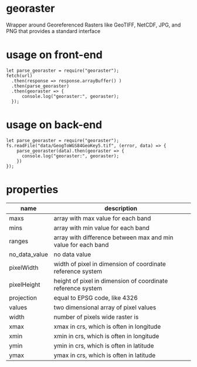 # georaster
Wrapper around Georeferenced Rasters like GeoTIFF, NetCDF, JPG, and PNG that provides a standard interface

# usage on front-end
```
let parse_georaster = require("georaster");
fetch(url)
  .then(response => response.arrayBuffer() )
  .then(parse_georaster)
  .then(georaster => {
      console.log("georaster:", georaster);
  });
```

# usage on back-end
```
let parse_georaster = require("georaster");
fs.readFile("data/GeogToWGS84GeoKey5.tif", (error, data) => {
    parse_georaster(data).then(georaster => {
      console.log("georaster:", georaster);
    })
});
```
  
  # properties
  | name | description |
  | ---- | ----------- |
  | maxs | array with max value for each band |
  | mins | array with min value for each band |
  | ranges | array with difference between max and min value for each band |
  | no_data_value | no data value |
  | pixelWidth | width of pixel in dimension of coordinate reference system |
  | pixelHeight | height of pixel in dimension of coordinate reference system |
  | projection | equal to EPSG code, like 4326 |
  | values | two dimensional array of pixel values |
  | width | number of pixels wide raster is |
  | xmax | xmax in crs, which is often in longitude |
  | xmin | xmin in crs, which is often in longitude |
  | ymin | ymin in crs, which is often in latitude |
  | ymax | ymax in crs, which is often in latitude |
